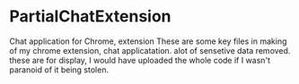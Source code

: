 # PartialChatExtension
Chat application for Chrome, extension
These are some key files in making of my chrome extension, chat applicatation. alot of sensetive data removed. these are for display, I would have uploaded the whole code if I wasn't paranoid of it being stolen.
